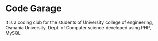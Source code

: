 # Code Garage
It is a coding club for the students of University college of engineering, Osmania University, Dept. of Computer science developed using PHP, MySQL 
